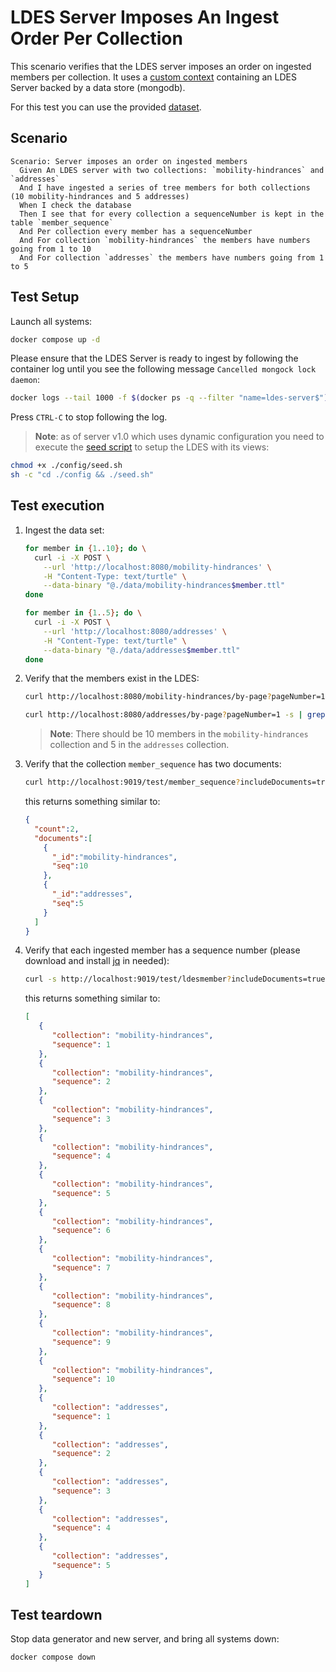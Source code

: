 # LDES Server Imposes An Ingest Order Per Collection
This scenario verifies that the LDES server imposes an order on ingested members per collection. It uses a [custom context](./docker-compose.yml) containing an LDES Server backed by a data store (mongodb).

For this test you can use the provided [dataset](./data).

## Scenario
```gherkin
Scenario: Server imposes an order on ingested members
  Given An LDES server with two collections: `mobility-hindrances` and `addresses`
  And I have ingested a series of tree members for both collections (10 mobility-hindrances and 5 addresses)
  When I check the database
  Then I see that for every collection a sequenceNumber is kept in the table `member_sequence`
  And Per collection every member has a sequenceNumber
  And For collection `mobility-hindrances` the members have numbers going from 1 to 10
  And For collection `addresses` the members have numbers going from 1 to 5
```

## Test Setup
Launch all systems:
```bash
docker compose up -d
```
Please ensure that the LDES Server is ready to ingest by following the container log until you see the following message `Cancelled mongock lock daemon`:
```bash
docker logs --tail 1000 -f $(docker ps -q --filter "name=ldes-server$")
```
Press `CTRL-C` to stop following the log.

> **Note**: as of server v1.0 which uses dynamic configuration you need to execute the [seed script](./config/seed.sh) to setup the LDES with its views:
```bash
chmod +x ./config/seed.sh
sh -c "cd ./config && ./seed.sh"
```

## Test execution
1. Ingest the data set:
    ```bash
    for member in {1..10}; do \
      curl -i -X POST \
        --url 'http://localhost:8080/mobility-hindrances' \
        -H "Content-Type: text/turtle" \
        --data-binary "@./data/mobility-hindrances$member.ttl"
    done
   
    for member in {1..5}; do \
      curl -i -X POST \
        --url 'http://localhost:8080/addresses' \
        -H "Content-Type: text/turtle" \
        --data-binary "@./data/addresses$member.ttl"
    done
    ```

2. Verify that the members exist in the LDES:
    ```bash
    curl http://localhost:8080/mobility-hindrances/by-page?pageNumber=1 -s | grep "terms:isVersionOf" | wc -l
    ```
    ```bash
    curl http://localhost:8080/addresses/by-page?pageNumber=1 -s | grep "terms:isVersionOf" | wc -l
    ```

   > **Note**: There should be 10 members in the `mobility-hindrances` collection and 5 in the `addresses` collection.


3. Verify that the collection `member_sequence` has two documents:
   ```bash
   curl http://localhost:9019/test/member_sequence?includeDocuments=true
   ```
   this returns something similar to:
   ```json
   {
     "count":2,
     "documents":[
       {
         "_id":"mobility-hindrances",
         "seq":10
       },
       {
         "_id":"addresses",
         "seq":5
       }
     ]
   }

   ```

4. Verify that each ingested member has a sequence number (please download and install [jq](https://stedolan.github.io/jq/download/) in needed):
   ```bash
   curl -s http://localhost:9019/test/ldesmember?includeDocuments=true | jq "[.documents[] | {collection: .collectionName, sequence: .sequenceNr}]"
   ```
   this returns something similar to:
   ```json
   [
      {
         "collection": "mobility-hindrances",
         "sequence": 1
      },
      {
         "collection": "mobility-hindrances",
         "sequence": 2
      },
      {
         "collection": "mobility-hindrances",
         "sequence": 3
      },
      {
         "collection": "mobility-hindrances",
         "sequence": 4
      },
      {
         "collection": "mobility-hindrances",
         "sequence": 5
      },
      {
         "collection": "mobility-hindrances",
         "sequence": 6
      },
      {
         "collection": "mobility-hindrances",
         "sequence": 7
      },
      {
         "collection": "mobility-hindrances",
         "sequence": 8
      },
      {
         "collection": "mobility-hindrances",
         "sequence": 9
      },
      {
         "collection": "mobility-hindrances",
         "sequence": 10
      },
      {
         "collection": "addresses",
         "sequence": 1
      },
      {
         "collection": "addresses",
         "sequence": 2
      },
      {
         "collection": "addresses",
         "sequence": 3
      },
      {
         "collection": "addresses",
         "sequence": 4
      },
      {
         "collection": "addresses",
         "sequence": 5
      }
   ]
   ```

## Test teardown
Stop data generator and new server, and bring all systems down:
```bash
docker compose down
```
